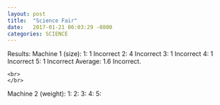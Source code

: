 ```yaml
---
layout: post
title:  "Science Fair"
date:   2017-01-21 06:03:29 -0800
categories: SCIENCE
---
```

Results:
  Machine 1 (size):
    1: 1 Incorrect 
    2: 4 Incorrect 
    3: 1 Incorrect 
    4: 1 Incorrect 
    5: 1 Incorrect 
    Average: 1.6 Incorrect.
    
    
    <br>
    </br>
  Machine 2 (weight):
    1:
    2:
    3:
    4:
    5:
  
